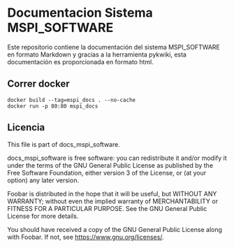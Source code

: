 # Documentacion Sistema MSPI_SOFTWARE

Este repositorio contiene la documentación del sistema MSPI_SOFTWARE en formato Markdown y gracias a la herramienta pykwiki, esta documentación es proporcionada en formato html.



## Correr docker


    docker build --tag=mspi_docs . --no-cache
    docker run -p 80:80 mspi_docs




## Licencia

This file is part of docs_mspi_software.

docs_mspi_software is free software: you can redistribute it and/or modify
it under the terms of the GNU General Public License as published by
the Free Software Foundation, either version 3 of the License, or
(at your option) any later version.

Foobar is distributed in the hope that it will be useful,
but WITHOUT ANY WARRANTY; without even the implied warranty of
MERCHANTABILITY or FITNESS FOR A PARTICULAR PURPOSE.  See the
GNU General Public License for more details.

You should have received a copy of the GNU General Public License
along with Foobar.  If not, see <https://www.gnu.org/licenses/>.
